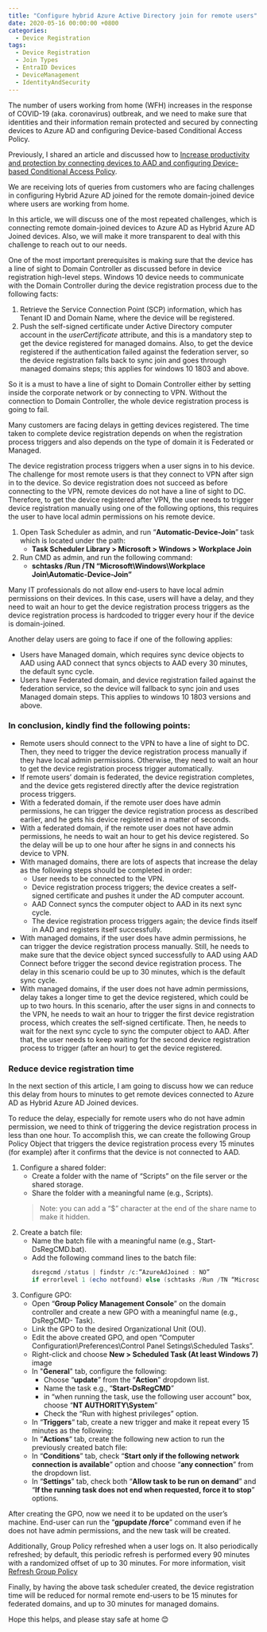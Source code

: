 ```yaml
---
title: "Configure hybrid Azure Active Directory join for remote users"
date: 2020-05-16 00:00:00 +0800
categories:
  - Device Registration
tags:
  - Device Registration
  - Join Types
  - EntraID Devices
  - DeviceManagement
  - IdentityAndSecurity
---
```

The number of users working from home (WFH) increases in the response of COVID-19 (aka. coronavirus) outbreak, and we need to make sure that identities and their information remain protected and secured by connecting devices to Azure AD and configuring Device-based Conditional Access Policy.<br>

Previously, I shared an article and discussed how to [Increase productivity and protection by connecting devices to AAD and configuring Device-based Conditional Access Policy](https://web.archive.org/web/20240227065750/https://azureera.com/configuring-device-based-conditional-access-policy/). <br>

We are receiving lots of queries from customers who are facing challenges in configuring Hybrid Azure AD joined for the remote domain-joined device where users are working from home.<br>

In this article,  we will discuss one of the most repeated challenges, which is connecting remote domain-joined devices to Azure AD as Hybrid Azure AD Joined devices. Also, we will make it more transparent to deal with this challenge to reach out to our needs.<br>

One of the most important prerequisites is making sure that the device has a line of sight to Domain Controller as discussed before in device registration high-level steps. Windows 10 device needs to communicate with the Domain Controller during the device registration process due to the following facts:
1. Retrieve the Service Connection Point (SCP) information, which has Tenant ID and Domain Name, where the device will be registered.
2. Push the self-signed certificate under Active Directory computer account in the _userCertificate_ attribute, and this is a mandatory step to get the device registered for managed domains. Also, to get the device registered if the authentication failed against the federation server, so the device registration falls back to sync join and goes through managed domains steps; this applies for windows 10 1803 and above.

So it is a must to have a line of sight to Domain Controller either by setting inside the corporate network or by connecting to VPN. Without the connection to Domain Controller, the whole device registration process is going to fail.<br>

Many customers are facing delays in getting devices registered. The time taken to complete device registration depends on when the registration process triggers and also depends on the type of domain it is Federated or Managed.<br>

The device registration process triggers when a user signs in to his device. The challenge for most remote users is that they connect to VPN after sign in to the device. So device registration does not succeed as before connecting to the VPN, remote devices do not have a line of sight to DC. Therefore, to get the device registered after VPN, the user needs to trigger device registration manually using one of the following options, this requires the user to have local admin permissions on his remote device.
1. Open Task Scheduler as admin, and run “**Automatic-Device-Join**” task which is located under the path:
    - **Task Scheduler Library >  Microsoft > Windows > Workplace Join**
2. Run CMD as admin, and run the following command:
    - **schtasks /Run /TN “Microsoft\Windows\Workplace Join\Automatic-Device-Join”**

Many IT professionals do not allow end-users to have local admin permissions on their devices. In this case, users will have a delay, and they need to wait an hour to get the device registration process triggers as the device registration process is hardcoded to trigger every hour if the device is domain-joined.<br>

Another delay users are going to face if one of the following applies:
- Users have Managed domain, which requires sync device objects to AAD using AAD connect that syncs objects to AAD every 30 minutes, the default sync cycle.
- Users have Federated domain, and device registration failed against the federation service, so the device will fallback to sync join and uses Managed domain steps. This applies to windows 10 1803 versions and above.

### In conclusion, kindly find the following points:
- Remote users should connect to the VPN to have a line of sight to DC. Then, they need to trigger the device registration process manually if they have local admin permissions. Otherwise, they need to wait an hour to get the device registration process trigger automatically.
- If remote users’ domain is federated, the device registration completes, and the device gets registered directly after the device registration process triggers.
- With a federated domain, if the remote user does have admin permissions, he can trigger the device registration process as described earlier, and he gets his device registered in a matter of seconds.
- With a federated domain, if the remote user does not have admin permissions, he needs to wait an hour to get his device registered. So the delay will be up to one hour after he signs in and connects his device to VPN.
- With managed domains, there are lots of aspects that increase the delay as the following steps should be completed in order:
  - User needs to be connected to the VPN.
  - Device registration process triggers; the device creates a self-signed certificate and pushes it under the AD computer account.
  - AAD Connect syncs the computer object to AAD in its next sync cycle.
  - The device registration process triggers again; the device finds itself in AAD and registers itself successfully.
- With managed domains, if the user does have admin permissions, he can trigger the device registration process manually. Still, he needs to make sure that the device object synced successfully to AAD using AAD Connect before trigger the second device registration process. The delay in this scenario could be up to 30 minutes, which is the default sync cycle.
- With managed domains, if the user does not have admin permissions, delay takes a longer time to get the device registered, which could be up to two hours. In this scenario, after the user signs in and connects to the VPN, he needs to wait an hour to trigger the first device registration process, which creates the self-signed certificate. Then, he needs to wait for the next sync cycle to sync the computer object to AAD. After that, the user needs to keep waiting for the second device registration process to trigger (after an hour) to get the device registered.

### Reduce device registration time
In the next section of this article, I am going to discuss how we can reduce this delay from hours to minutes to get remote devices connected to Azure AD as Hybrid Azure AD Joined devices.<br>

To reduce the delay, especially for remote users who do not have admin permission, we need to think of triggering the device registration process in less than one hour. To accomplish this, we can create the following Group Policy Object that triggers the device registration process every 15 minutes (for example) after it confirms that the device is not connected to AAD.
1. Configure a shared folder:
    - Create a folder with the name of “Scripts” on the file server or the shared storage.
    - Share the folder with a meaningful name (e.g., Scripts).
     > Note: you can add a “$” character at the end of the share name to make it hidden.
2. Create a batch file:
    - Name the batch file with a meaningful name (e.g., Start-DsRegCMD.bat).
    - Add the following command lines to the batch file:
      ```powershell
      dsregcmd /status | findstr /c:”AzureAdJoined : NO”
      if errorlevel 1 (echo notfound) else (schtasks /Run /TN “Microsoft\Windows\Workplace Join\Automatic-Device-Join”)
3. Configure GPO:
    - Open “**Group Policy Management Console**” on the domain controller and create a new GPO with a meaningful name (e.g., DsRegCMD- Task).
    - Link the GPO to the desired Organizational Unit (OU).
    - Edit the above created GPO, and open “Computer Configuration\Preferences\Control Panel Setings\Scheduled Tasks”.
    - Right-click and choose **New > Scheduled Task (At least Windows 7)**
      image
    - In "**General**" tab, configure the following:
      - Choose “**update**” from the “**Action**” dropdown list.
      - Name the task e.g., “**Start-DsRegCMD**”
      - in “when running the task, use the following user account” box, choose “**NT AUTHORITY\System**”
      - Check the “Run with highest privileges” option.
    - In “**Triggers**“ tab, create a new trigger and make it repeat every 15 minutes as the following:
    - In “**Actions**“ tab, create the following new action to run the previously created batch file:
    - In “**Conditions**”  tab, check “**Start only if the following network connection is available**” option and choose “**any connection**” from the dropdown list.
    - In “**Settings**” tab, check both “**Allow task to be run on demand**” and “**If the running task does not end when requested, force it to stop**” options.

After creating the GPO, now we need it to be updated on the user’s machine. End-user can run the “**gpupdate /force**” command even if he does not have admin permissions, and the new task will be created.<br>

Additionally, Group Policy refreshed when a user logs on. It also periodically refreshed; by default, this periodic refresh is performed every 90 minutes with a randomized offset of up to 30 minutes. For more information, visit [Refresh Group Policy](https://docs.microsoft.com/en-us/windows-server/networking/core-network-guide/cncg/server-certs/refresh-group-policy) <br>

Finally, by having the above task scheduler created, the device registration time will be reduced for normal remote end-users to be 15 minutes for federated domains, and up to 30 minutes for managed domains.<br>

Hope this helps, and please stay safe at home 😊








